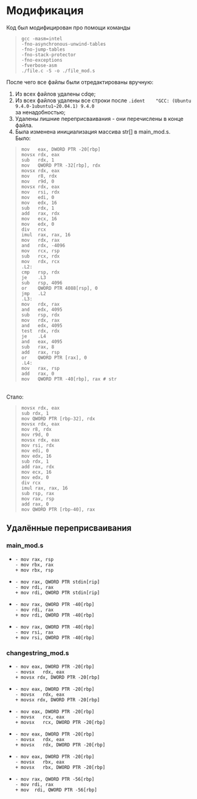 # Модификация

Код был модифицирован про помощи команды
>     gcc -masm=intel 
>     -fno-asynchronous-unwind-tables
>     -fno-jump-tables
>     -fno-stack-protector 
>     -fno-exceptions 
>     -fverbose-asm 
>     ./file.c -S -o ./file_mod.s
После чего все файлы были отредактированы вручную:

1. Из всех файлов удалены cdqe;
2. Из всех файлов удалены все строки после 
   ```.ident	"GCC: (Ubuntu 9.4.0-1ubuntu1~20.04.1) 9.4.0```
   <br> за ненадобностью;
3. Удалены лишние переприсваивания - они перечислены в конце файла.
4. Была изменена инициализация массива str[] в main_mod.s.
<br> Было:
>     mov   eax, DWORD PTR -20[rbp]
>     movsx	rdx, eax
>     sub	rdx, 1
>     mov	QWORD PTR -32[rbp], rdx
>     movsx	rdx, eax
>     mov	r8, rdx
>     mov	r9d, 0
>     movsx	rdx, eax
>     mov	rsi, rdx
>     mov	edi, 0
>     mov	edx, 16
>     sub	rdx, 1
>     add	rax, rdx
>     mov	ecx, 16
>     mov	edx, 0	
>     div	rcx
>     imul	rax, rax, 16
>     mov	rdx, rax
>     and	rdx, -4096
>     mov	rcx, rsp
>     sub	rcx, rdx
>     mov	rdx, rcx
>     .L2:
>     cmp	rsp, rdx
>     je	.L3
>     sub	rsp, 4096
>     or	QWORD PTR 4088[rsp], 0
>     jmp	.L2
>     .L3:
>     mov	rdx, rax
>     and	edx, 4095
>     sub	rsp, rdx
>     mov	rdx, rax
>     and	edx, 4095
>     test	rdx, rdx
>     je	.L4
>     and	eax, 4095
>     sub	rax, 8
>     add	rax, rsp
>     or	QWORD PTR [rax], 0
>     .L4:
>     mov	rax, rsp
>     add	rax, 0
>     mov	QWORD PTR -40[rbp], rax	# str


<br>Стало:

>     movsx rdx, eax
>     sub rdx, 1
>     mov QWORD PTR [rbp-32], rdx
>     movsx rdx, eax
>     mov r8, rdx
>     mov r9d, 0
>     movsx rdx, eax
>     mov rsi, rdx
>     mov edi, 0
>     mov edx, 16
>     sub rdx, 1
>     add rax, rdx
>     mov ecx, 16
>     mov edx, 0
>     div rcx
>     imul rax, rax, 16
>     sub rsp, rax
>     mov rax, rsp
>     add rax, 0
>     mov QWORD PTR [rbp-40], rax

## Удалённые переприсваивания
### main_mod.s
*     - mov rax, rsp
      - mov rbx, rax 
      + mov rbx, rsp
*     - mov	rax, QWORD PTR stdin[rip]
      - mov	rdi, rax
      + mov rdi, QWORD PTR stdin[rip]
*     - mov	rax, QWORD PTR -40[rbp]
      - mov	rdi, rax
      + mov rdi, QWORD PTR -40[rbp]
*     - mov	rax, QWORD PTR -40[rbp]
      - mov	rsi, rax
      + mov rsi, QWORD PTR -40[rbp]
### changestring_mod.s
*     - mov	eax, DWORD PTR -20[rbp]
      - movsx	rdx, eax
      + movsx rdx, DWORD PTR -20[rbp]
*     - mov	eax, DWORD PTR -20[rbp]
      - movsx	rdx, eax 
      + movsx rdx, DWORD PTR -20[rbp]
*     - mov	eax, DWORD PTR -20[rbp]
      - movsx	rcx, eax
      + movsx	rcx, DWORD PTR -20[rbp]
*     - mov	eax, DWORD PTR -20[rbp]
      - movsx	rdx, eax
      + movsx	rdx, DWORD PTR -20[rbp]
*     - mov	eax, DWORD PTR -20[rbp]
      - movsx	rbx, eax 
      + movsx	rbx, DWORD PTR -20[rbp]
*     - mov	rax, QWORD PTR -56[rbp]
      - mov rdi, rax 
      + mov  rdi, QWORD PTR -56[rbp]


